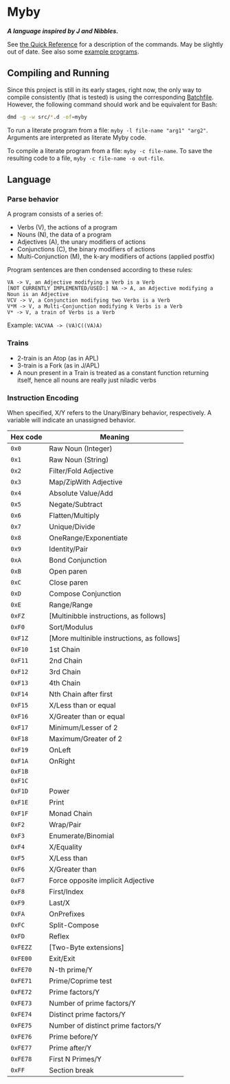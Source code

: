# Myby
***A language inspired by J and Nibbles.***

See [the Quick Reference](./QUICKREF.md) for a description of the commands. May be slightly out of date. See also some [example programs](./example).

## Compiling and Running

Since this project is still in its early stages, right now, the only way to compile consistently (that is tested) is using the corresponding [Batchfile](./compile.bat). However, the following command should work and be equivalent for Bash:

```sh
dmd -g -w src/*.d -of=myby
```

To run a literate program from a file: `myby -l file-name "arg1" "arg2"`. Arguments are interpreted as literate Myby code.

To compile a literate program from a file: `myby -c file-name`. To save the resulting code to a file, `myby -c file-name -o out-file`.

## Language

### Parse behavior
A program consists of a series of:
 - Verbs (V), the actions of a program
 - Nouns (N), the data of a program
 - Adjectives (A), the unary modifiers of actions
 - Conjunctions (C), the binary modifiers of actions
 - Multi-Conjunction (M), the k-ary modifiers of actions (applied postfix)

Program sentences are then condensed according to these rules:
```
VA -> V, an Adjective modifying a Verb is a Verb
[NOT CURRENTLY IMPLEMENTED/USED:] NA -> A, an Adjective modifying a Noun is an Adjective
VCV -> V, a Conjunction modifying two Verbs is a Verb
V*M -> V, a Multi-Conjunction modifying k Verbs is a Verb
V* -> V, a train of Verbs is a Verb
```

Example: `VACVAA -> (VA)C((VA)A)`

### Trains
 - 2-train is an Atop (as in APL)
 - 3-train is a Fork (as in J/APL)
 - A noun present in a Train is treated as a constant function returning itself, hence all nouns are really just niladic verbs

### Instruction Encoding
When specified, X/Y refers to the Unary/Binary behavior, respectively. A variable will indicate an unassigned behavior.

| Hex code | Meaning |
|----------|---------|
| `0x0` | Raw Noun (Integer) |
| `0x1` | Raw Noun (String) |
| `0x2` | Filter/Fold Adjective |
| `0x3` | Map/ZipWith Adjective |
| `0x4` | Absolute Value/Add |
| `0x5` | Negate/Subtract |
| `0x6` | Flatten/Multiply |
| `0x7` | Unique/Divide |
| `0x8` | OneRange/Exponentiate |
| `0x9` | Identity/Pair |
| `0xA` | Bond Conjunction |
| `0xB` | Open paren |
| `0xC` | Close paren |
| `0xD` | Compose Conjunction |
| `0xE` | Range/Range |
| `0xFZ` | [Multinibble instructions, as follows] |
| `0xF0` | Sort/Modulus |
| `0xF1Z` | [More multinible instructions, as follows] |
| `0xF10` | 1st Chain |
| `0xF11` | 2nd Chain |
| `0xF12` | 3rd Chain |
| `0xF13` | 4th Chain |
| `0xF14` | Nth Chain after first |
| `0xF15` | X/Less than or equal |
| `0xF16` | X/Greater than or equal |
| `0xF17` | Minimum/Lesser of 2 |
| `0xF18` | Maximum/Greater of 2 |
| `0xF19` | OnLeft |
| `0xF1A` | OnRight |
| `0xF1B` |  |
| `0xF1C` |  |
| `0xF1D` | Power |
| `0xF1E` | Print |
| `0xF1F` | Monad Chain |
| `0xF2` | Wrap/Pair |
| `0xF3` | Enumerate/Binomial |
| `0xF4` | X/Equality |
| `0xF5` | X/Less than |
| `0xF6` | X/Greater than |
| `0xF7` | Force opposite implicit Adjective |
| `0xF8` | First/Index |
| `0xF9` | Last/X |
| `0xFA` | OnPrefixes |
| `0xFC` | Split-Compose |
| `0xFD` | Reflex |
| `0xFEZZ` | [Two-Byte extensions] |
| `0xFE00` | Exit/Exit |
| `0xFE70` | N-th prime/Y |
| `0xFE71` | Prime/Coprime test |
| `0xFE72` | Prime factors/Y |
| `0xFE73` | Number of prime factors/Y |
| `0xFE74` | Distinct prime factors/Y |
| `0xFE75` | Number of distinct prime factors/Y |
| `0xFE76` | Prime before/Y |
| `0xFE77` | Prime after/Y |
| `0xFE78` | First N Primes/Y |
| `0xFF` | Section break |